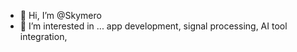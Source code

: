 - 👋 Hi, I’m @Skymero 
- 👀 I’m interested in ... app development, signal processing, AI tool integration, 

<!---
Skymero/Skymero is a ✨ special ✨ repository because its `README.md` (this file) appears on your GitHub profile.
You can click the Preview link to take a look at your changes.
--->
